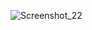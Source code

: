 ![Screenshot_22](https://user-images.githubusercontent.com/24405225/118697176-65e78e80-b7e5-11eb-97da-bce425aa54a2.png)
